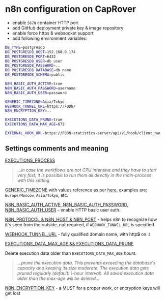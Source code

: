 # n8n configuration on CapRover

- enable `5678` container HTTP port
- add GitHub deployment private key & image repository
- enable force https & websocket support
- add following environment variables:

```bash
DB_TYPE=postgresdb
DB_POSTGRESDB_HOST=192.168.0.174
DB_POSTGRESDB_PORT=6432
DB_POSTGRESDB_USER=db_user
DB_POSTGRESDB_PASSWORD=..
DB_POSTGRESDB_DATABASE=db_name
DB_POSTGRESDB_SCHEMA=public

N8N_BASIC_AUTH_ACTIVE=true
N8N_BASIC_AUTH_PASSWORD=username
N8N_BASIC_AUTH_USER=password

GENERIC_TIMEZONE=Asia/Tokyo
WEBHOOK_TUNNEL_URL=https://FQDN/
N8N_ENCRYPTION_KEY=..

EXECUTIONS_DATA_PRUNE=true
EXECUTIONS_DATA_MAX_AGE=672

EXTERNAL_HOOK_URL=https://FQDN-statistics-server/api/v1/hook/client_name
```

## Settings comments and meaning

[EXECUTIONS_PROCESS](https://docs.n8n.io/reference/configuration.html#execute-in-same-process)

> ...*in case the workflows are not CPU intensive and they have to start very fast, it is possible to run them all directly in the main-process with this setting.*
> 

[GENERIC_TIMEZONE](https://docs.n8n.io/reference/configuration.html#timezone) with values reference as per [here](https://momentjs.com/timezone/), examples are: `Europe/Moscow`, `Asia/Tokyo`, etc.

[N8N_BASIC_AUTH_ACTIVE, N8N_BASIC_AUTH_PASSWORD, N8N_BASIC_AUTH_USER](https://docs.n8n.io/reference/security.html#basic-auth) - enable HTTP basic user auth. 

[N8N_PROTOCOL & N8N_HOST & N8N_PORT](https://docs.n8n.io/reference/configuration.html#publish) - helps n8n to recognize how it's seen from the outside, not required, if `WEBHOOK_TUNNEL_URL` is specified.

[WEBHOOK_TUNNEL_URL](https://docs.n8n.io/reference/configuration.html#webhook-url) - fully qualified domain name, with http**S** on it

[EXECUTIONS_DATA_MAX_AGE && EXECUTIONS_DATA_PRUNE](https://docs.n8n.io/reference/configuration.html#prune-data)

Delete execution data older than `EXECUTIONS_DATA_MAX_AGE` *hours*.

> ...*prune the execution data. This prevents exceeding the database's capacity and keeping its size moderate. The execution data gets pruned regularly (default: 1-hour interval). All saved execution data older than the max-age will be deleted...*
> 

 

[N8N_ENCRYPTION_KEY](https://docs.n8n.io/reference/configuration.html#encryption-key) - a MUST for a proper work, or encryption keys will get lost